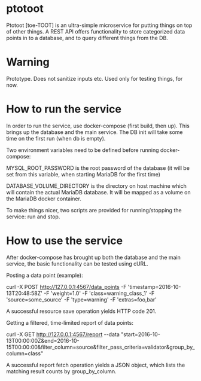 # ptotoot
Ptotoot [toe-TOOT] is an ultra-simple microservice for putting things on top of
other things. A REST API offers functionality to store categorized data points
in to a database, and to query different things from the DB.

# Warning
Prototype. Does not sanitize inputs etc. Used only for testing things, for now.

# How to run the service
In order to run the service, use docker-compose (first build, then up).
This brings up the database and the main service. The DB init will take some
time on the first run (when db is empty).

Two environment variables need to be defined before running docker-compose:

   MYSQL_ROOT_PASSWORD is the root password of the database (it will be set
   from this variable, when starting MariaDB for the first time)

   DATABASE_VOLUME_DIRECTORY is the directory on host machine which will
   contain the actual MariaDB database. It will be mapped as a volume
   on the MariaDB docker container.

To make things nicer, two scripts are provided for running/stopping the service:
run and stop.

# How to use the service
After docker-compose has brought up both the database and the main service,
the basic functionality can be tested using cURL.

Posting a data point (example):

  curl -X POST http://127.0.0.1:4567/data_points -F 'timestamp=2016-10-13T20:48:58Z' -F 'weight=1.0' -F 'class=warning_class_1' -F 'source=some_source' -F 'type=warning' -F 'extras=foo,bar'

A successful resource save operation yields HTTP code 201.

Getting a filtered, time-limited report of data points:

  curl -X GET http://127.0.0.1:4567/report --data "start=2016-10-13T00:00:00Z&end=2016-10-15T00:00:00&filter_column=source&filter_pass_criteria=validator&group_by_column=class"

A successful report fetch operation yields a JSON object, which lists the matching result counts by group_by_column.

